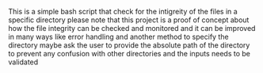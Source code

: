 This is a simple bash script that check for the intigreity of the files in a specific directory please note that this project is a proof of concept about how the file integrity can be checked and monitored and it can be improved in many ways like error handling and another method to specify the directory maybe ask the user to provide the absolute path of the directory to prevent any confusion with other directories and the inputs needs to be validated

